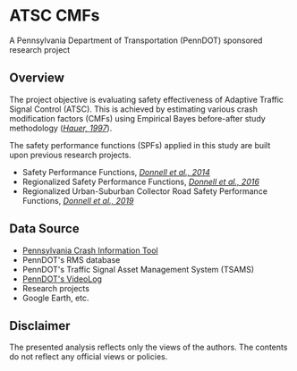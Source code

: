 # ATSC CMFs
A Pennsylvania Department of Transportation (PennDOT) sponsored research project 

## Overview
The project objective is evaluating safety effectiveness of Adaptive Traffic Signal Control (ATSC). This is achieved by estimating various crash modification factors (CMFs) using Empirical Bayes before-after study methodology (*[Hauer, 1997](https://books.emeraldinsight.com/page/detail/?k=9780080430539)*).   

The safety performance functions (SPFs) applied in this study are built upon previous research projects.
* Safety Performance Functions, *[Donnell et al., 2014](https://rosap.ntl.bts.gov/view/dot/28100)*
* Regionalized Safety Performance Functions, *[Donnell et al., 2016](http://www.dot7.state.pa.us/BPR_PDF_FILES/Documents/Research/Complete%20Projects/Operations/Regionalized_Safety_Performance.pdf)*
* Regionalized Urban-Suburban Collector Road Safety Performance Functions, *[Donnell et al., 2019](http://www.dot7.state.pa.us/BPR_PDF_FILES/Documents/Research/Complete%20Projects/Operations/Regionalized_Urbansuburban_Collector_Road_Safety_Performance_Functions.pdf)*

## Data Source
* [Pennsylvania Crash Information Tool](https://crashinfo.penndot.gov/PCIT/welcome.html)  
* PennDOT's RMS database  
* PennDOT's Traffic Signal Asset Management System (TSAMS)
* [PennDOT's VideoLog](https://gis.penndot.gov/Videolog/)
* Research projects
* Google Earth, etc.

## Disclaimer
The presented analysis reflects only the views of the authors. The contents do not reflect any official views or policies.
